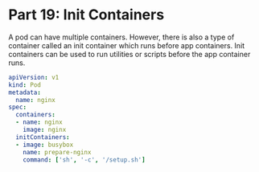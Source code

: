 # Part 19: Init Containers

A pod can have multiple containers. However, there is also a type of container called an init container which runs before app containers. Init containers can be used to run utilities or scripts before the app container runs.

```yaml
apiVersion: v1
kind: Pod
metadata:
  name: nginx
spec:
  containers:
  - name: nginx
    image: nginx
  initContainers:
  - image: busybox
    name: prepare-nginx
    command: ['sh', '-c', '/setup.sh']
```

